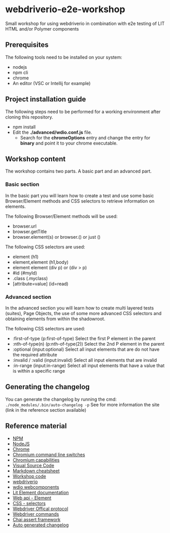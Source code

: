 # webdriverio-e2e-workshop
Small workshop for using webdriverio in combination with e2e testing of LIT HTML and/or Polymer components

## Prerequisites
The following tools need to be installed on your system:
* nodejs
* npm cli
* chrome
* An editor (VSC or Intellij for example)

## Project installation guide
The following steps need to be performed for a working environment after cloning this repository.
* npm install
* Edit the **./advanced/wdio.conf.js** file.
    * Search for the **chromeOptions** entry and change the entry for **binary** and point it to your chrome executable.

## Workshop content
The workshop contains two parts. A basic part and an advanced part.
### Basic section
In the basic part you will learn how to create a test and use some basic Browser/Element methods and CSS selectors to retrieve information on elements. 

The following Browser/Element methods will be used:
* browser.url   
* browser.getTitle
* browser.element(s) or browser.$($) or just $($)

The following CSS selectors are used:
* element (h1)
* element,element (h1,body)
* element element (div p) or (div > p)
* #id (#myId)
* .class (.myclass)
* [attribute=value] (id=read) 
### Advanced section
In the advanced section you will learn how to create multi layered tests (suites), Page Objects, the use of some more advanced CSS selectors and obtaining elements from within the shadowroot. 

The following CSS selectors are used:
* :first-of-type (p:first-of-type) Select the first P element in the parent
* :nth-of-type(n) (p:nth-of-type(2)) Select the 2nd P element in the parent
* :optional (input:optional) Select all input elements that are do not have the required attribute
* :invalid / :valid (input:invalid) Select all input elements that are invalid
* :in-range (input:in-range) Select all input elements that have a value that is within a specific range

## Generating the changelog
You can generate the changelog by running the cmd: `./node_modules/.bin/auto-changelog -p`
See for more information the site (link in the reference section available)

## Reference material

* [NPM](https://docs.npmjs.com/cli/install)
* [NodeJS](https://nodejs.org/en/download/)
* [Chrome](https://www.google.com/chrome/)
* [Chromium command line switches](https://peter.sh/experiments/chromium-command-line-switches/)
* [Chromium capabilities](https://sites.google.com/a/chromium.org/chromedriver/capabilities) 
* [Visual Source Code](https://code.visualstudio.com/download)
* [Markdown cheatsheet](https://github.com/adam-p/markdown-here/wiki/Markdown-Cheatsheet)
* [Workshop code](https://github.com/kwantm/webdriverio-e2e-workshop)
* [webdriverio](https://webdriver.io/)
* [wdio webcomponents](https://github.com/Morlack/wdio-webcomponents)
* [Lit Element documentation](https://lit-element.polymer-project.org/)
* [Web api - Element](https://developer.mozilla.org/en-US/docs/Web/API/Element)
* [CSS - selectors](https://www.w3schools.com/csSref/css_selectors.asp)
* [Webdriver Offical protocol](https://w3c.github.io/webdriver/#dfn-status)
* [Webdriver commands](https://webdriver.io/docs/api/webdriver.html)
* [Chai assert framework](https://www.chaijs.com/)
* [Auto generated changelog](https://www.npmjs.com/package/auto-changelog)
